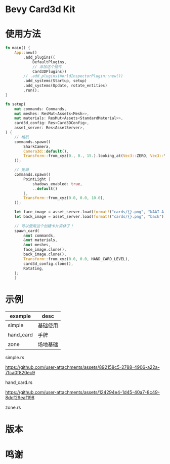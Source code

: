 # Bevy Card3d Kit

# 使用方法
```rust
fn main() {
    App::new()
        .add_plugins((
            DefaultPlugins,
            // 添加这个插件
            Card3DPlugins))
        // .add_plugins(WorldInspectorPlugin::new())
        .add_systems(Startup, setup)
        .add_systems(Update, rotate_entities)
        .run();
}

fn setup(
    mut commands: Commands,
    mut meshes: ResMut<Assets<Mesh>>,
    mut materials: ResMut<Assets<StandardMaterial>>,
    card3d_config: Res<Card3DConfig>,
    asset_server: Res<AssetServer>,
) {
    // 相机
    commands.spawn((
        SharkCamera,
        Camera3d::default(),
        Transform::from_xyz(0., 0., 15.).looking_at(Vec3::ZERO, Vec3::Y),
    ));

    // 光源
    commands.spawn((
        PointLight {
            shadows_enabled: true,
            ..default()
        },
        Transform::from_xyz(0.0, 0.0, 10.0),
    ));

    let face_image = asset_server.load(format!("cards/{}.png", "NAAI-A-001"));
    let back_image = asset_server.load(format!("cards/{}.png", "back"));
    
    // 可以使用这个创建卡片实体了！
    spawn_card(
        &mut commands,
        &mut materials,
        &mut meshes,
        face_image.clone(),
        back_image.clone(),
        Transform::from_xyz(0.0, 0.0, HAND_CARD_LEVEL),
        card3d_config.clone(),
        Rotating,
    );
    }
```
# 示例
| example   | desc |
|-----------|------|
| simple    | 基础使用 |
| hand_card | 手牌   |
| zone      | 场地基础 |

simple.rs

https://github.com/user-attachments/assets/892158c5-2788-4906-a22a-7fca0f820ec9

hand_card.rs

https://github.com/user-attachments/assets/124294e4-1d45-40a7-8c49-8dcf29eaf198

zone.rs


# 版本

# 鸣谢